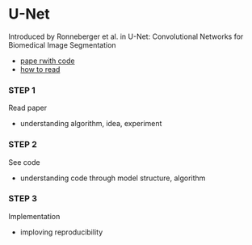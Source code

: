 # U-Net
Introduced by Ronneberger et al. 
in U-Net: Convolutional Networks for Biomedical Image Segmentation
- [pape rwith code](https://paperswithcode.com/method/u-net)
- [how to read](https://media-ai.tistory.com/7)
### STEP 1
Read paper
- understanding algorithm, idea, experiment
### STEP 2
See code
- understanding code through model structure, algorithm
### STEP 3
Implementation
- imploving reproducibility
